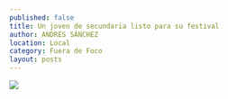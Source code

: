 ```yaml
---
published: false
title: Un joven de secundaria listo para su festival
author: ANDRÉS SÁNCHEZ
location: Local
category: Fuera de Foco
layout: posts
---
```


![](http://i.imgur.com/0bvXWKum.jpg)
